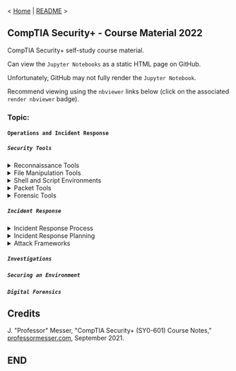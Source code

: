 < [Home](https://github.com/SeanOhAileasa) | [README](https://github.com/SeanOhAileasa/syp-operations-and-incident-response/blob/main/README.md) >

## CompTIA Security+ - Course Material 2022

CompTIA Security+ self-study course material.

Can view the ``Jupyter Notebooks`` as a static HTML page on GitHub.

Unfortunately, GitHub may not fully render the ``Jupyter Notebook``.

Recommend viewing using the ``nbviewer`` links below (click on the associated ``render nbviewer`` badge).

### Topic:

#### ``Operations and Incident Response``

##### ``Security Tools``

<details close>
    <summary>Reconnaissance Tools</summary>

- [Reconnaissance Tools](https://nbviewer.org/github/SeanOhAileasa/syp-operations-and-incident-response/blob/main/rc/security-tools/syp-reconnaissance-tools.ipynb#a) <br/>
</details>

<details close>
    <summary>File Manipulation Tools</summary>

- [File Manipulation Tools](https://nbviewer.org/github/SeanOhAileasa/syp-operations-and-incident-response/blob/main/rc/security-tools/syp-file-manipulation-tools.ipynb#a) <br/>
</details>

<details close>
    <summary>Shell and Script Environments</summary>

- [Shell and Script Environments](https://nbviewer.org/github/SeanOhAileasa/syp-operations-and-incident-response/blob/main/rc/security-tools/syp-shell-and-script-environments.ipynb#a) <br/>
</details>

<details close>
    <summary>Packet Tools</summary>

- [Packet Tools](https://nbviewer.org/github/SeanOhAileasa/syp-operations-and-incident-response/blob/main/rc/security-tools/syp-packet-tools.ipynb#a) <br/>
</details>

<details close>
    <summary>Forensic Tools</summary>

- [Forensic Tools](https://nbviewer.org/github/SeanOhAileasa/syp-operations-and-incident-response/blob/main/rc/security-tools/syp-forensic-tools.ipynb#a) <br/>
</details>

##### ``Incident Response``

<details close>
    <summary>Incident Response Process</summary>

- [Incident Response Process](https://nbviewer.org/github/SeanOhAileasa/syp-operations-and-incident-response/blob/main/rc/incident-response/syp-incident-response-process.ipynb#a) <br/>
</details>

<details close>
    <summary>Incident Response Planning</summary>

- [Incident Response Planning](https://nbviewer.org/github/SeanOhAileasa/syp-operations-and-incident-response/blob/main/rc/incident-response/syp-incident-response-planning.ipynb#a) <br/>
</details>

<details close>
    <summary>Attack Frameworks</summary>

- [Attack Frameworks](https://nbviewer.org/github/SeanOhAileasa/syp-operations-and-incident-response/blob/main/rc/incident-response/syp-attack-frameworks.ipynb#a) <br/>
</details>

##### ``Investigations``

##### ``Securing an Environment``

##### ``Digital Forensics``

## Credits

J. "Professor" Messer, "CompTIA Security+ (SY0-601) Course Notes," [professormesser.com](https://web.archive.org/web/20220521181010/https://www.professormesser.com/security-plus/sy0-601/sy0-601-video/sy0-601-comptia-security-plus-course/), September 2021.

## END